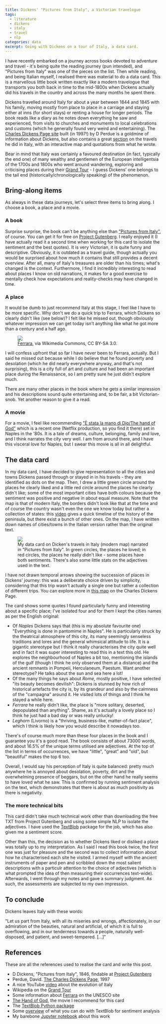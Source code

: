 ```yaml
---
title: Dickens' "Pictures from Italy", a Victorian travelogue
tags:
  - literature
  - dickens
  - italy
  - travel
  - nlp
categories: data
excerpt: Going with Dickens on a tour of Italy, a data card.
---
```


I have recently embarked on a journey across books devoted to adventure and travel - it's being quite the reading journey (pun intended), and "Pictures from Italy" was one of the pieces on the list. Then while reading, and being Italian myself, I realised there was material to do a data card. This is a marvellous little book written exactly like a modern travelogue that transports you both back in time to the mid-1800s when Dickens actually did his travels in the country and across the many months he spent there.

Dickens travelled around Italy for about a year between 1844 and 1845 with his family, moving mostly from place to place in a carriage and staying either at inns (for short stays) or renting a house for longer periods. The book reads like a diary as he notes down everything he saw and experienced, from visits to churches and monuments to local celebrations and customs (which he generally found very weird and entertaining).
The [Charles Dickens Page site](https://www.charlesdickenspage.com) built (in 1997!) by D Perdue is a goldmine of information about Dickens, but also contains a great [section](https://www.charlesdickenspage.com/charles-dickens-italy-map.html#top) on the travels he did in Italy, with an interactive map and quotations from what he wrote.

Bear in mind that Italy was certainly a favoured destination (in fact, typically the end one) of many wealthy and gentlemen of the European intelligentsia of the 1700s and 1800s who went around wandering, exploring and criticising places during their [Grand Tour](https://en.wikipedia.org/wiki/Grand_Tour) - I guess Dickens' one belongs to the tail end (historically/chronologically speaking) of the phenomenon.

## Bring-along items

As always in these data journeys, let's select three items to bring along. I choose a book, a place and a movie.

### A book
Surprise surprise, the book can't be anything else than ["Pictures from Italy"](https://www.goodreads.com/book/show/5340.Pictures_from_Italy), of course. You can get it for free on [Project Gutenberg](https://gutenberg.org/ebooks/650). I really enjoyed it (I have actually read it a second time when working for this card to isolate the sentiment and the best quotes). It is very Victorian, it is quite funny and descriptive. Obviously, it is outdated as a travel guide, though actually you would be surprised about how much it contains that still provides a decent overview. After all, many of Italy's treasures are older than his times; what's changed is the context. Furthermore, I find it incredibly interesting to read about places I know on old narrations, it makes for a good exercise to mentally check how expectations and reality-checks may have changed in time.

### A place
It would be dumb to just recommend Italy at this stage, I feel like I have to be more specific. Why don't we do a quick trip to Ferrara, which Dickens so clearly didn't like (see below)? I felt like he missed out, though obviously whatever impression we can get today isn't anything like what he got more than a century and a half ago. 

<figure class="align-left" style="width: 500px">
  <img src="https://upload.wikimedia.org/wikipedia/commons/thumb/4/40/Ferrara%2C_Province_of_Ferrara%2C_Italy_-_panoramio_%2817%29.jpg/512px-Ferrara%2C_Province_of_Ferrara%2C_Italy_-_panoramio_%2817%29.jpg">
  <figcaption><a href="https://commons.wikimedia.org/wiki/File:Ferrara,_Province_of_Ferrara,_Italy_-_panoramio_(17).jpg">Ferrara</a>, via Wikimedia Commons, CC BY-SA 3.0.</figcaption>
</figure>

I will confess upfront that so far I have never been to Ferrara, actually. But I said he missed out because while I do believe that he found poverty and desolation (which he did nearly everywhere anyway, and that's not surprising), this is a city full of art and culture and had been an important place during the Renaissance, so I am pretty sure he just didn't explore much.

There are many other places in the book where he gets a similar impression and his descriptions sound quite entertaining and, to be fair, a bit Victorian-snob. Yet another reason to give it a read.

### A movie
For a movie, I feel like recommending ["È stata la mano di Dio/The hand of God"](https://www.themoviedb.org/movie/722778-e-stata-la-mano-di-dio) which is a recent one (Netflix production, so you find it there) set in Naples in the '80s. It is a tale of dreams, culture, belonging, family and love, and I think narrates the city very well. I am from around there, and I have this visceral love for Naples, but I swear this movie is all in all delightful.

## The data card

In my data card, I have decided to give representation to all the cities and towns Dickens passed through or stayed in in his travels - they are identified as dots on the map. Then, I drew a little green circle around the places he clearly liked and a little red circle around the places he clearly didn't like; some of the most important cities have both colours because the sentiment was positive and negative in about equal measure.
Note that the map is that of modern Italy, the borders didn't look like that at the time and of course the country wasn't even the one we know today but rather a collection of states: this [video](https://www.youtube.com/watch?v=ShIBZ5phm1A&ab_channel=KheyPard) gives a quick timeline of the history of the peninsula, but there exist a bunch of other ones. On the map, I have written down names of cities/towns in the Italian version rather than the original text.

<figure class="responsive">
  <img src="{{ site.url }}{{site.posts_images_path}}dickens-pictures-from-italy.jpg">
  <figcaption>My data card on Dicken's travels in Italy (modern map) narrated in "Pictures from Italy". In green circles, the places he loved; in red circles, the places he really didn't like - some places have both sentiments. There's also some little stats on the adjectives used in the text.</figcaption>
</figure>

I have not drawn temporal arrows showing the succession of places in Dickens' journey: this was a deliberate choice driven by simplicity, considering that this trip wasn't actually a single one but rather a collection of different trips. You can explore more in [this map](https://www.charlesdickenspage.com/charles-dickens-italy-map.html#top) on the Charles Dickens Page.

The card shows some quotes I found particularly funny and interesting about a specific place; I've isolated four and for them I kept the cities names as per the English original:
* Of _Naples_ Dickens says that (this is my absolute favourite one) "Everything is done in pantomime in Naples". He is particularly struck by the theatrical atmosphere of this city, its many seemingly senseless traditions and lores and the general whimsical attitude to life. It is a gigantic stereotype but I think it really characterises the city quite well and in fact it was super interesting to read this in a text this old. He explores the neighbourhood of Naples a bit too, mentioning the islands of the gulf (though I think he only observed them at a distance) and the ancient remnants in Pompeii, Herculaneum, Paestum. Want another stereotype? He talks about the sun and sea here a lot!
* Of the many things he says about _Rome_, mostly positive, I have selected "its beauty becomes devilish": Dickens is stunned by how rich of historical artefacts the city is, by its grandeur and also by the calmness of the "campagna" around it. He visited lots of things and I think he stayed a while here.
* _Ferrara_ he really didn't like, the place is "more solitary, deserted, depopulated than anything". Shame, as it's actually a lovely place so I think he just had a bad day or was really unlucky!
* _Leghorn_ (Livorno) is a "thriving, business-like, matter-of-fact place", which I think is likely how you would describe it nowadays too.

There's of course much more than these four places in the book and I guarantee you it's a good read. The book consists of about 73000 words, and about 16.5% of the unique terms utilised are adjectives. At the top of the list in terms of occurrences, we have "little", "great" and "old", but "beautiful" makes the top 6 too.

Overall, I would say his perception of Italy is quite balanced: pretty much anywhere he is annoyed about desolation, poverty, dirt and the overwhelming presence of beggars, but on the other hand he really seems to have loved what he saw. This is confirmed by running sentiment analysis on the text, which demonstrates that there is about as much positivity as there is negativity.

### The more technical bits

This card didn't take much technical work other than downloading the free TXT from Project Gutenberg and using some simple NLP to isolate the adjectives. I have used the [TextBlob](https://textblob.readthedocs.io/en/dev/index.html) package for the job, which has also given me a sentiment score.

Other than this, the decision as to whether Dickens liked or disliked a place was totally up to my interpretation. As I said I read this book twice, the first one was just for pleasure and the second was to collect information about how he characterised each site he visited. I armed myself with the ancient instruments of paper and pen and scribbled down the most salient descriptions with a particulr attention to the choice of adjectives (which is what prompted the idea of then measuring their occurrences text-wide). Afterwards, I went through my notes and gave a summary judgment. As such, the assessments are subjected to my own impression.

## To conclude

Dickens leaves Italy with these words:

"Let us part from Italy, with all its miseries and wrongs, affectionately, in our admiration of the beauties, natural and artificial, of which it is full to overflowing, and in our tenderness towards a people, naturally well-disposed, and patient, and sweet-tempered.
[...]"

## References

These are all the references used to realise the card and write this post.

* D Dickens, "Pictures from Italy", 1846, findable at [Project Gutenberg](https://gutenberg.org/ebooks/650)
* Perdue, David. [The Charles Dickens Page](https://www.charlesdickenspage.com), 1997
* A nice YouTube [video](https://www.youtube.com/watch?v=ShIBZ5phm1A&ab_channel=KheyPard) about the evolution of Italy
* Wikipedia on the [Grand Tour](https://en.wikipedia.org/wiki/Grand_Tour)
* Some information about [Ferrara](https://whc.unesco.org/en/list/733/) on the UNESCO site
* [The Hand of God](https://www.themoviedb.org/movie/722778-e-stata-la-mano-di-dio), the movie I recommend for this card
* The [TextBlob Python package](https://textblob.readthedocs.io/en/dev/index.html)
* Some [overview](https://towardsdatascience.com/my-absolute-go-to-for-sentiment-analysis-textblob-3ac3a11d524) of what you can do with TextBlob for sentiment analysis
* My barebone [Jupyter notebook](https://github.com/martinapugliese/doodling-data-cards/blob/master/culture/literature/dickens/extract_adjs.ipynb) about this work
